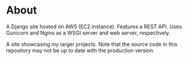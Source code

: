 # About

A Django site hosted on AWS (EC2 instance). Features a REST API. Uses Gunicorn and Nginx as a WSGI server and web server, respectively.

A site showcasing my larger projects. Note that the source code in this repository may not be up to date with the production version.
